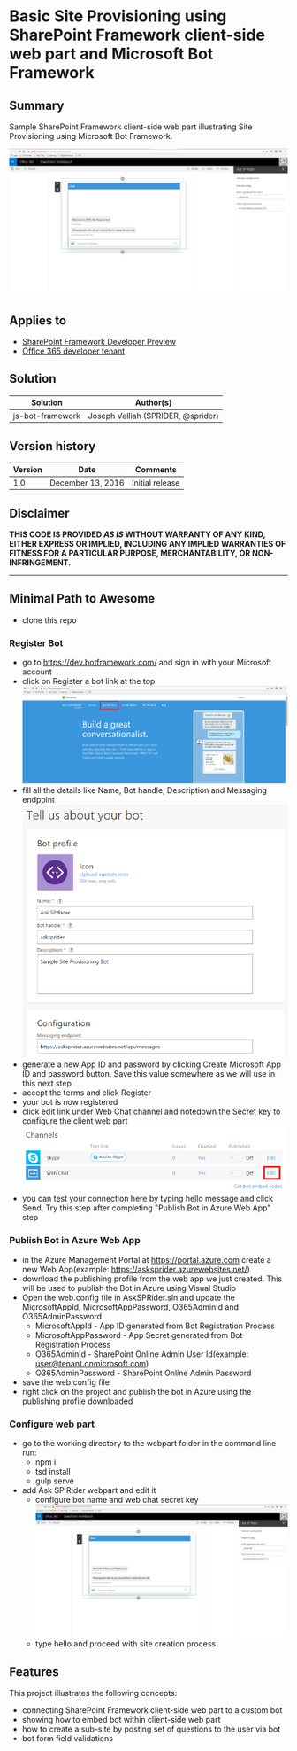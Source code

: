 # Basic Site Provisioning using SharePoint Framework client-side web part and Microsoft Bot Framework 

## Summary

Sample SharePoint Framework client-side web part illustrating Site Provisioning using Microsoft Bot Framework.

![Sample SharePoint Framework client-side web part illustrating Site Provisioning using Microsoft Bot Framework](./assets/preview.png)

## Applies to

* [SharePoint Framework Developer Preview](http://dev.office.com/sharepoint/docs/spfx/sharepoint-framework-overview)
* [Office 365 developer tenant](http://dev.office.com/sharepoint/docs/spfx/set-up-your-developer-tenant)

## Solution

Solution|Author(s)
--------|---------
js-bot-framework|Joseph Velliah (SPRIDER, @sprider)

## Version history

Version|Date|Comments
-------|----|--------
1.0|December 13, 2016|Initial release

## Disclaimer
**THIS CODE IS PROVIDED *AS IS* WITHOUT WARRANTY OF ANY KIND, EITHER EXPRESS OR IMPLIED, INCLUDING ANY IMPLIED WARRANTIES OF FITNESS FOR A PARTICULAR PURPOSE, MERCHANTABILITY, OR NON-INFRINGEMENT.**

---

## Minimal Path to Awesome

- clone this repo

### Register Bot

- go to https://dev.botframework.com/ and sign in with your Microsoft account 
- click on Register a bot link at the top 
![botregister-step1](./assets/botregister-step1.png)
- fill all the details like Name, Bot handle, Description and Messaging endpoint
![botregister-step2](./assets/botregister-step2.png)
- generate a new App ID and password by clicking Create Microsoft App ID and password button. Save this value somewhere as we will use in this next step 
- accept the terms and click Register
- your bot is now registered
- click edit link under Web Chat channel and notedown the Secret key to configure the client web part 
![botregister-step3](./assets/botregister-step3.png)
- you can test your connection here by typing hello message and click Send. Try this step after completing "Publish Bot in Azure Web App" step

### Publish Bot in Azure Web App

- in the Azure Management Portal at https://portal.azure.com create a new Web App(example: https://asksprider.azurewebsites.net/)
- download the publishing profile from the web app we just created. This will be used to publish the Bot in Azure using Visual Studio
- Open the web.config file in AskSPRider.sln and update the MicrosoftAppId, MicrosoftAppPassword, O365AdminId and O365AdminPassword
  - MicrosoftAppId - App ID generated from Bot Registration Process
  - MicrosoftAppPassword - App Secret generated from Bot Registration Process
  - O365AdminId - SharePoint Online Admin User Id(example: user@tenant.onmicrosoft.com)
  - O365AdminPassword - SharePoint Online Admin Password
- save the web.config file
- right click on the project and publish the bot in Azure using the publishing profile downloaded

### Configure web part

- go to the working directory to the webpart folder in the command line run:
  - npm i 
  - tsd install 
  - gulp serve
- add Ask SP Rider webpart and edit it 
  - configure bot name and web chat secret key
![preview](./assets/preview.png)
  - type hello and proceed with site creation process 

## Features

This project illustrates the following concepts:
- connecting SharePoint Framework client-side web part to a custom bot
- showing how to embed bot within client-side web part  
- how to create a sub-site by posting set of questions to the user via bot 
- bot form field validations 

